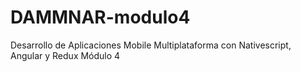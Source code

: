 # DAMMNAR-modulo4
Desarrollo de Aplicaciones Mobile Multiplataforma con Nativescript, Angular y Redux Módulo 4
